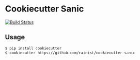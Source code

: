 # Cookiecutter Sanic

[![Build Status](https://travis-ci.org/Rainist/cookiecutter-sanic.svg?branch=master)](https://travis-ci.org/Rainist/cookiecutter-sanic)

## Usage

```bash
$ pip install cookiecutter
$ cookiecutter https://github.com/rainist/cookiecutter-sanic
```
